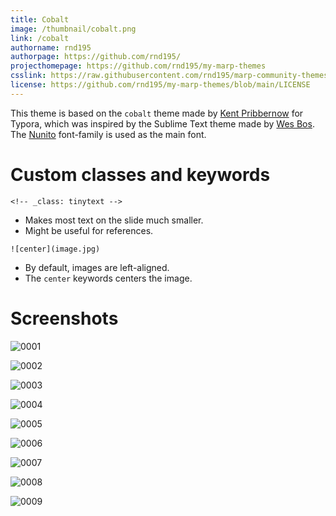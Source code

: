 ```yaml
---
title: Cobalt
image: /thumbnail/cobalt.png
link: /cobalt
authorname: rnd195
authorpage: https://github.com/rnd195/
projecthomepage: https://github.com/rnd195/my-marp-themes
csslink: https://raw.githubusercontent.com/rnd195/marp-community-themes/main/themes/cobalt.css
license: https://github.com/rnd195/my-marp-themes/blob/main/LICENSE
---
```


This theme is based on the `cobalt` theme made by [Kent Pribbernow](https://github.com/elitistsnob/typora-cobalt-theme) for Typora, which was inspired by the Sublime Text theme made by [Wes Bos](https://github.com/wesbos/cobalt2). The [Nunito](https://fonts.google.com/specimen/Nunito) font-family is used as the main font.

# Custom classes and keywords

`<!-- _class: tinytext -->`

- Makes most text on the slide much smaller.
- Might be useful for references.

`![center](image.jpg)`

- By default, images are left-aligned.
- The `center` keywords centers the image.

# Screenshots

![0001](/cobalt.assets/0001.jpg)

![0002](/cobalt.assets/0002.jpg)

![0003](/cobalt.assets/0003.jpg)

![0004](/cobalt.assets/0004.jpg)

![0005](/cobalt.assets/0005.jpg)

![0006](/cobalt.assets/0006.jpg)

![0007](/cobalt.assets/0007.jpg)

![0008](/cobalt.assets/0008.jpg)

![0009](/cobalt.assets/0009.jpg)
